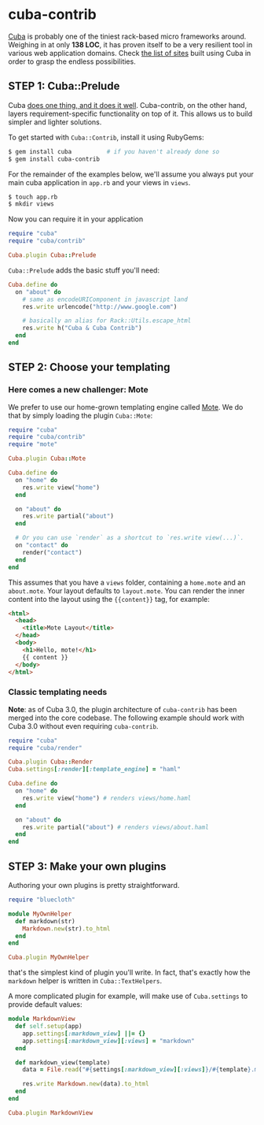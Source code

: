 # cuba-contrib

[Cuba][cuba] is probably one of the tiniest rack-based micro
frameworks around. Weighing in at only __138 LOC__, it has proven
itself to be a very resilient tool in various web application domains.
Check [the list of sites][cuba] built using Cuba in order to
grasp the endless possibilities.

## STEP 1: Cuba::Prelude

Cuba [does one thing, and it does it well][unix]. Cuba-contrib, on
the other hand, layers requirement-specific functionality on
top of it. This allows us to build simpler and lighter solutions.

To get started with `Cuba::Contrib`, install it using RubyGems:

``` bash
$ gem install cuba          # if you haven't already done so
$ gem install cuba-contrib
```

For the remainder of the examples below, we'll assume you
always put your main cuba application in `app.rb` and your
views in `views`.

``` bash
$ touch app.rb
$ mkdir views
```

Now you can require it in your application

``` ruby
require "cuba"
require "cuba/contrib"

Cuba.plugin Cuba::Prelude
```

`Cuba::Prelude` adds the basic stuff you'll need:

``` ruby
Cuba.define do
  on "about" do
    # same as encodeURIComponent in javascript land
    res.write urlencode("http://www.google.com")

    # basically an alias for Rack::Utils.escape_html
    res.write h("Cuba & Cuba Contrib")
  end
end
```

## STEP 2: Choose your templating

### Here comes a new challenger: Mote

We prefer to use our home-grown templating engine called
[Mote][mote]. We do that by simply loading the plugin `Cuba::Mote`:

``` ruby
require "cuba"
require "cuba/contrib"
require "mote"

Cuba.plugin Cuba::Mote

Cuba.define do
  on "home" do
    res.write view("home")
  end

  on "about" do
    res.write partial("about")
  end

  # Or you can use `render` as a shortcut to `res.write view(...)`.
  on "contact" do
    render("contact")
  end
end
```

This assumes that you have a `views` folder, containing a `home.mote`
and an `about.mote`. Your layout defaults to `layout.mote`.  You can
render the inner content into the layout using the `{{content}}` tag,
for example:

``` html
<html>
  <head>
    <title>Mote Layout</title>
  </head>
  <body>
    <h1>Hello, mote!</h1>
    {{ content }}
  </body>
</html>
```

### Classic templating needs

**Note**: as of Cuba 3.0, the plugin architecture of `cuba-contrib` has
been merged into the core codebase. The following example should work with
Cuba 3.0 without even requiring `cuba-contrib`.

``` ruby
require "cuba"
require "cuba/render"

Cuba.plugin Cuba::Render
Cuba.settings[:render][:template_engine] = "haml"

Cuba.define do
  on "home" do
    res.write view("home") # renders views/home.haml
  end

  on "about" do
    res.write partial("about") # renders views/about.haml
  end
end
```

## STEP 3: Make your own plugins

Authoring your own plugins is pretty straightforward.

``` ruby
require "bluecloth"

module MyOwnHelper
  def markdown(str)
    Markdown.new(str).to_html
  end
end

Cuba.plugin MyOwnHelper
```

that's the simplest kind of plugin you'll write. In fact,
that's exactly how the `markdown` helper is written in
`Cuba::TextHelpers`.

A more complicated plugin for example, will make use of
`Cuba.settings` to provide default values:

``` ruby
module MarkdownView
  def self.setup(app)
    app.settings[:markdown_view] ||= {}
    app.settings[:markdown_view][:views] = "markdown"
  end

  def markdown_view(template)
    data = File.read("#{settings[:markdown_view][:views]}/#{template}.markdown")

    res.write Markdown.new(data).to_html
  end
end

Cuba.plugin MarkdownView
```

[cuba]: http://cuba.is
[mote]: http://github.com/soveran/mote
[unix]: http://en.wikipedia.org/wiki/Unix_philosophy
